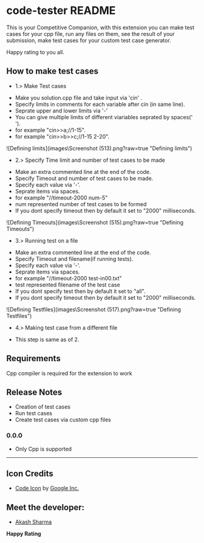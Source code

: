 # code-tester README
This is your Competitive Companion, with this extension you can make test cases for your cpp file, run any files on them, see the result of your submission, make test cases for your custom test case generator.

Happy rating to you all.

## How to make test cases

* 1.> Make Test cases

- Make you solution.cpp file and take input via 'cin' .
- Specify limits in comments for each variable after cin (in same line).
- Seprate upper and lower limits via '-'
- You can give multiple limits of different viariables seprated by spaces(' ').
- for example "cin>>a;//1-15".
- for example "cin>>b>>c;//1-15 2-20".

![Defining limits](images\Screenshot (513).png?raw=true "Defining limits")

* 2.> Specify Time limit and number of test cases to be made

- Make an extra commented line at the end of the code. 
- Specify Timeout and  number of test cases to be made.
- Specify each value via '-'.
- Seprate items via spaces.
- for example "//timeout-2000 num-5"
- num represented number of test cases to be formed
- If you dont specify timeout then by default it set to "2000" milliseconds.

![Defining Timeouts](images\Screenshot (515).png?raw=true "Defining Timeouts")

* 3.> Running test on a file

- Make an extra commented line at the end of the code. 
- Specify Timeout and filename(if running tests).
- Specify each value via '-'.
- Seprate items via spaces.
- for example "//timeout-2000 test-in00.txt"
- test represented filename of the test case
- If you dont specify test then by default it set to "all".
- If you dont specify timeout then by default it set to "2000" milliseconds.

![Defining Testfiles](images\Screenshot (517).png?raw=true "Defining Testfiles")


* 4.> Making test case from a different file

- This step is same as of 2.


## Requirements

Cpp compiler is required for the extension to work

## Release Notes

* Creation of test cases
* Run test cases
* Create test cases via custom cpp files

### 0.0.0

* Only Cpp is supported

-----------------------------------------------------------------------------------------------------------
## Icon Credits
* <a href="https://iconscout.com/icons/code" target="_blank">Code Icon</a> by <a href="https://iconscout.com/contributors/google-inc" target="_blank">Google Inc.</a>

## Meet the developer:
* [Akash Sharma](https://github.com/Akash-Sharma1/akash-sharma1.github.io)

**Happy Rating**
